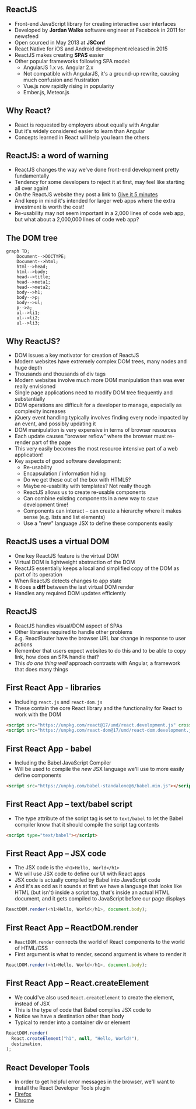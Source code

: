 ## ReactJS

- Front-end JavaScript library for creating interactive user interfaces
- Developed by **Jordan Walke** software engineer at Facebook in 2011 for
  newsfeed
- Open sourced in May 2013 at **JSConf**
- React Native for iOS and Android development released in 2015
- ReactJS makes creating **SPAS** easier
- Other popular frameworks following SPA model:
  - AngularJS 1.x vs. Angular 2.x
  - Not compatible with AngularJS, it's a ground-up rewrite, causing much
    confusion and frustration
  - Vue.js now rapidly rising in popularity
  - Ember.js, Meteor.js

## Why React?

- React is requested by employers about equally with Angular
- But it's widely considered easier to learn than Angular
- Concepts learned in React will help you learn the others

## ReactJS: a word of warning

- ReactJS changes the way we've done front-end development pretty fundamentally
- Tendency for some developers to reject it at first, may feel like starting all
  over again!
- On the ReactJS website they post a link to
  [Give it 5 minutes](https://signalvnoise.com/posts/3124-give-it-five-minutes)
- And keep in mind it's intended for larger web apps where the extra investment
  is worth the cost!
- Re-usability may not seem important in a 2,000 lines of code web app, but what
  about a 2,000,000 lines of code web app?

## The DOM tree

```mermaid
graph TD;
    Document-->DOCTYPE;
    Document-->html;
    html-->head;
    html-->body;
    head-->title;
    head-->meta1;
    head-->meta2;
    body-->h1;
    body-->p;
    body-->ul;
    p-->a;
    ul-->li1;
    ul-->li2;
    ul-->li3;
```

## Why ReactJS?

- DOM issues a key motivator for creation of ReactJS
- Modern websites have extremely complex DOM trees, many nodes and huge depth
- Thousands and thousands of div tags
- Modern websites involve much more DOM manipulation than was ever really
  envisioned
- Single page applications need to modify DOM tree frequently and substantially
- DOM operations are difficult for a developer to manage, especially as
  complexity increases
- jQuery event handling typically involves finding every node impacted by an
  event, and possibly updating it
- DOM manipulation is very expensive in terms of browser resources
- Each update causes "browser reflow" where the browser must re-render part of
  the page
- This very easily becomes the most resource intensive part of a web
  application!
- Key aspects of good software development:
  - Re-usability
  - Encapsulation / information hiding
  - Do we get these out of the box with HTML5?
  - Maybe re-usability with templates? Not really though
  - ReactJS allows us to create re-usable components
  - Can combine existing components in a new way to save development time!
  - Components can interact – can create a hierarchy where it makes sense (e.g.
    lists and list elements)
  - Use a "new" language JSX to define these components easily

## ReactJS uses a virtual DOM

- One key ReactJS feature is the virtual DOM
- Virtual DOM is lightweight abstraction of the DOM
- ReactJS essentially keeps a local and simplified copy of the DOM as part of
  its operation
- When ReactJS detects changes to app state
- It does a **diff** between the last virtual DOM render
- Handles any required DOM updates efficiently

## ReactJS

- ReactJS handles visual/DOM aspect of SPAs
- Other libraries required to handle other problems
- E.g. ReactRouter have the browser URL bar change in response to user actions
- Remember that users expect websites to do this and to be able to copy link,
  how does an SPA handle that?
- This _do one thing well_ approach contrasts with Angular, a framework that
  does many things

## First React App - libraries

- Including `react.js` and `react-dom.js`
- These contain the core React library and the functionality for React to work
  with the DOM

```html
<script src="https://unpkg.com/react@17/umd/react.development.js" crossorigin></script>
<script src="https://unpkg.com/react-dom@17/umd/react-dom.development.js" crossorigin></script>
```

## First React App - babel

- Including the Babel JavaScript Compiler
- Will be used to compile the _new_ JSX language we'll use to more easily define
  components

```html
<script src="https://unpkg.com/babel-standalone@6/babel.min.js"></script>
```

## First React App – text/babel script

- The type attribute of the script tag is set to `text/babel` to let the Babel
  compiler know that it should compile the script tag contents

```html
<script type="text/babel"></script>
```

## First React App – JSX code

- The JSX code is the `<h1>Hello, World</h1>`
- We will use JSX code to define our UI with React apps
- JSX code is actually compiled by Babel into JavaScript code
- And it's as odd as it sounds at first we have a language that looks like HTML
  (but isn't) inside a script tag, that's inside an actual HTML document, and it
  gets compiled to JavaScript before our page displays

```js
ReactDOM.render(<h1>Hello, World</h1>, document.body);
```

## First React App – ReactDOM.render

- `ReactDOM.render` connects the world of React components to the world of
  HTML/CSS
- First argument is what to render, second argument is where to render it

```js
ReactDOM.render(<h1>Hello, World</h1>, document.body);
```

## First React App – React.createElement

- We could've also used `React.createElement` to create the element, instead of
  JSX
- This is the type of code that Babel compiles JSX code to
- Notice we have a destination other than body
- Typical to render into a container div or element

```js
ReactDOM.render(
  React.createElement("h1", null, "Hello, World!"),
  destination,
);
```

## React Developer Tools

- In order to get helpful error messages in the browser, we'll want to install
  the React Developer Tools plugin
- [Firefox](https://addons.mozilla.org/en-CA/firefox/addon/react-devtools)
- [Chrome](https://chrome.google.com/webstore/detail/react-developer-tools/fmkadmapgofadopljbjfkapdkoienihi)
